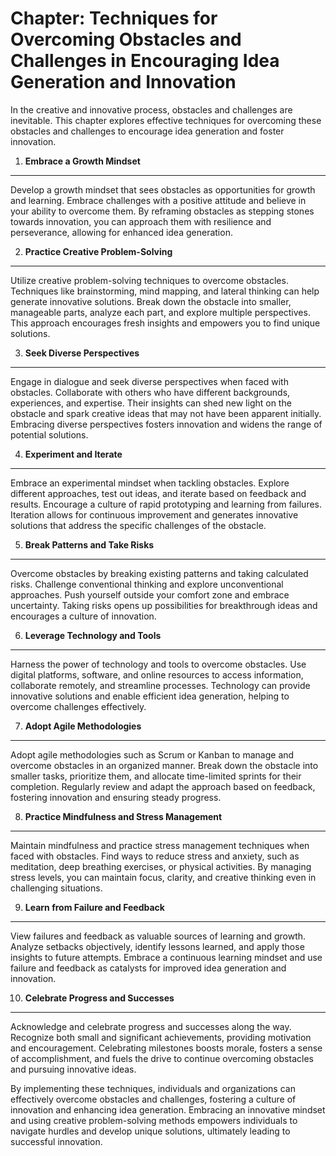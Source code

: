 Chapter: Techniques for Overcoming Obstacles and Challenges in Encouraging Idea Generation and Innovation
=========================================================================================================

In the creative and innovative process, obstacles and challenges are inevitable. This chapter explores effective techniques for overcoming these obstacles and challenges to encourage idea generation and foster innovation.

1. **Embrace a Growth Mindset**
-------------------------------

Develop a growth mindset that sees obstacles as opportunities for growth and learning. Embrace challenges with a positive attitude and believe in your ability to overcome them. By reframing obstacles as stepping stones towards innovation, you can approach them with resilience and perseverance, allowing for enhanced idea generation.

2. **Practice Creative Problem-Solving**
----------------------------------------

Utilize creative problem-solving techniques to overcome obstacles. Techniques like brainstorming, mind mapping, and lateral thinking can help generate innovative solutions. Break down the obstacle into smaller, manageable parts, analyze each part, and explore multiple perspectives. This approach encourages fresh insights and empowers you to find unique solutions.

3. **Seek Diverse Perspectives**
--------------------------------

Engage in dialogue and seek diverse perspectives when faced with obstacles. Collaborate with others who have different backgrounds, experiences, and expertise. Their insights can shed new light on the obstacle and spark creative ideas that may not have been apparent initially. Embracing diverse perspectives fosters innovation and widens the range of potential solutions.

4. **Experiment and Iterate**
-----------------------------

Embrace an experimental mindset when tackling obstacles. Explore different approaches, test out ideas, and iterate based on feedback and results. Encourage a culture of rapid prototyping and learning from failures. Iteration allows for continuous improvement and generates innovative solutions that address the specific challenges of the obstacle.

5. **Break Patterns and Take Risks**
------------------------------------

Overcome obstacles by breaking existing patterns and taking calculated risks. Challenge conventional thinking and explore unconventional approaches. Push yourself outside your comfort zone and embrace uncertainty. Taking risks opens up possibilities for breakthrough ideas and encourages a culture of innovation.

6. **Leverage Technology and Tools**
------------------------------------

Harness the power of technology and tools to overcome obstacles. Use digital platforms, software, and online resources to access information, collaborate remotely, and streamline processes. Technology can provide innovative solutions and enable efficient idea generation, helping to overcome challenges effectively.

7. **Adopt Agile Methodologies**
--------------------------------

Adopt agile methodologies such as Scrum or Kanban to manage and overcome obstacles in an organized manner. Break down the obstacle into smaller tasks, prioritize them, and allocate time-limited sprints for their completion. Regularly review and adapt the approach based on feedback, fostering innovation and ensuring steady progress.

8. **Practice Mindfulness and Stress Management**
-------------------------------------------------

Maintain mindfulness and practice stress management techniques when faced with obstacles. Find ways to reduce stress and anxiety, such as meditation, deep breathing exercises, or physical activities. By managing stress levels, you can maintain focus, clarity, and creative thinking even in challenging situations.

9. **Learn from Failure and Feedback**
--------------------------------------

View failures and feedback as valuable sources of learning and growth. Analyze setbacks objectively, identify lessons learned, and apply those insights to future attempts. Embrace a continuous learning mindset and use failure and feedback as catalysts for improved idea generation and innovation.

10. **Celebrate Progress and Successes**
----------------------------------------

Acknowledge and celebrate progress and successes along the way. Recognize both small and significant achievements, providing motivation and encouragement. Celebrating milestones boosts morale, fosters a sense of accomplishment, and fuels the drive to continue overcoming obstacles and pursuing innovative ideas.

By implementing these techniques, individuals and organizations can effectively overcome obstacles and challenges, fostering a culture of innovation and enhancing idea generation. Embracing an innovative mindset and using creative problem-solving methods empowers individuals to navigate hurdles and develop unique solutions, ultimately leading to successful innovation.
